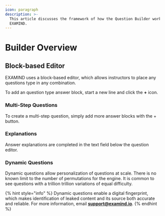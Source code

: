 ```yaml
---
icon: paragraph
description: >-
  This article discusses the framework of how the Question Builder works in
  EXAMIND.
---
```


# Builder Overview

## Block-based Editor

EXAMIND uses a block-based editor, which allows instructors to place any questions type in any combination.

To add an question type answer block, start a new line and click the **+** icon.

### Multi-Step Questions

To create a multi-step question, simply add more answer blocks with the + button.

### Explanations

Answer explanations are completed in the text field below the question editor.

### Dynamic Questions

Dynamic questions allow personalization of questions at scale. There is no known limit to the number of permutations for the engine. It is common to see questions with a trillion trillion variations of equal difficulty.

{% hint style="info" %}
Dynamic questions enable a digital fingerprint, which makes identification of leaked content and its source both accurate and reliable. For more information, email [**support@examind.io**](mailto:support@examind.io).
{% endhint %}



